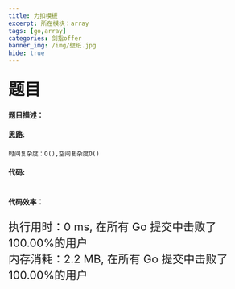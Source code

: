 ```yaml
---
title: 力扣模板
excerpt: 所在模块：array
tags: [go,array]
categories: 剑指offer
banner_img: /img/壁纸.jpg
hide: true
---
```


### <font size=6px>题目</font>

#### 题目描述：



#### 思路:

```
时间复杂度：O(),空间复杂度O()
```



#### 代码:

```golang

```

#### 代码效率：

<p class="note note-primary"; style="font-size:22px">
   执行用时：0 ms, 在所有 Go 提交中击败了100.00%的用户<br>
   内存消耗：2.2 MB, 在所有 Go 提交中击败了100.00%的用户
</p>